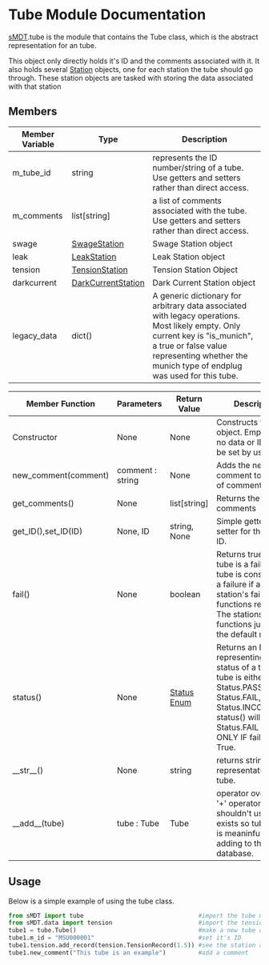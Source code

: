 Tube Module Documentation
=============================

[sMDT](sMDT.md).tube is the module that contains the Tube class, which is the abstract representation for an tube.

This object only directly holds it's ID and the comments associated with it. It also holds several [Station](station.md) objects, one for each station the tube should go through. These station objects are tasked with storing the data associated with that station

Members
----------------

Member Variable | Type | Description
---|---|---
m_tube_id | string | represents the ID number/string of a tube. Use getters and setters rather than direct access.
m_comments | list[string] | a list of comments associated with the tube.  Use getters and setters rather than direct access.
swage | [SwageStation](swage.md) | Swage Station object
leak | [LeakStation](leak.md) | Leak Station object
tension | [TensionStation](tension.md) | Tension Station Object
darkcurrent | [DarkCurrentStation](darkcurrent.md) | Dark Current Station object
legacy_data | dict() | A generic dictionary for arbitrary data associated with legacy operations. Most likely empty. Only current key is "is_munich", a true or false value representing whether the munich type of endplug was used for this tube. 

Member Function | Parameters | Return Value | Description
---|---|---|---
Constructor | None | None | Constructs the tube object. Empty with no data or ID, must be set by user. 
new_comment(comment)| comment : string | None | Adds the new comment to the list of comments
get_comments() | None | list[string] | Returns the list of comments
get_ID(),set_ID(ID) | None, ID | string, None | Simple getter and setter for the tube's ID.
fail() | None | boolean | Returns true if the tube is a failure. A tube is considereed a failure if any of it's station's fail() functions return true. The stations fail functions just use the default mode. 
status() | None | [Status Enum](status.md) | Returns an Enum representing the status of a tube. A tube is either a Status.PASS, a Status.FAIL, or a Status.INCOMPLETE. status() will return Status.FAIL IF AND ONLY IF fail() returns True.  
\_\_str\_\_() | None | string | returns string representation of the tube.
\_\_add\_\_(tube) | tube : Tube | Tube | operator override for '+' operator. You shouldn't use this, it exists so tube + tube is meaninful when adding to the database. 


Usage
-----
Below is a simple example of using the tube class.
```python
from sMDT import tube                                #import the tube module
from sMDT.data import tension                        #import the tension module
tube1 = tube.Tube()                                  #make a new tube object
tube1.m_id = "MSU000001"                             #set it's ID
tube1.tension.add_record(tension.TensionRecord(1.5)) #see the station and the tension module for explanation of this line
tube1.new_comment("This tube is an example")         #add a comment
